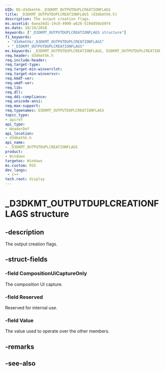 ```yaml
---
UID: NS:d3dkmthk._D3DKMT_OUTPUTDUPLCREATIONFLAGS
title: _D3DKMT_OUTPUTDUPLCREATIONFLAGS (d3dkmthk.h)
description: The output creation flags.
ms.assetid: 6aea34d1-19c8-4900-a626-519dd50a50f4
ms.date: 10/19/2018
keywords: ["_D3DKMT_OUTPUTDUPLCREATIONFLAGS structure"]
f1_keywords:
 - "d3dkmthk/_D3DKMT_OUTPUTDUPLCREATIONFLAGS"
 - "_D3DKMT_OUTPUTDUPLCREATIONFLAGS"
ms.keywords: _D3DKMT_OUTPUTDUPLCREATIONFLAGS, D3DKMT_OUTPUTDUPLCREATIONFLAGS, 
req.header: d3dkmthk.h
req.include-header:
req.target-type:
req.target-min-winverclnt:
req.target-min-winversvr:
req.kmdf-ver:
req.umdf-ver:
req.lib:
req.dll:
req.ddi-compliance:
req.unicode-ansi:
req.max-support:
req.typenames: D3DKMT_OUTPUTDUPLCREATIONFLAGS
topic_type: 
- apiref
api_type: 
- HeaderDef
api_location: 
- d3dkmthk.h
api_name: 
- _D3DKMT_OUTPUTDUPLCREATIONFLAGS
product:
- Windows
targetos: Windows
ms.custom: RS5
dev_langs:
 - c++
tech.root: display
---
```


# _D3DKMT_OUTPUTDUPLCREATIONFLAGS structure

## -description

The output creation flags.

## -struct-fields

### -field CompositionUiCaptureOnly

The composition UI capture.

### -field Reserved

Reserved for internal use.

### -field Value
 
The value used to operate over the other members.

## -remarks

## -see-also
